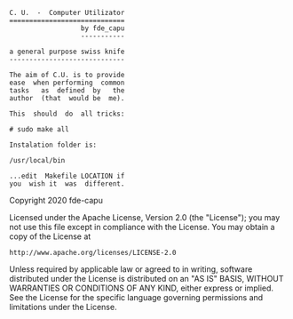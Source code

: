     C. U.  -  Computer Utilizator
    =============================
                      by fde_capu
                      -----------
    
    a general purpose swiss knife
    -----------------------------
    
    The aim of C.U. is to provide
    ease  when performing  common
    tasks   as  defined  by   the
    author  (that  would be  me).
    
    This  should  do  all tricks:
    
    # sudo make all
    
    Instalation folder is:
    
    /usr/local/bin
    
    ...edit  Makefile LOCATION if
    you  wish it  was  different.


Copyright 2020 fde-capu

Licensed under the Apache License, Version 2.0 (the "License");
you may not use this file except in compliance with the License.
You may obtain a copy of the License at

    http://www.apache.org/licenses/LICENSE-2.0

Unless required by applicable law or agreed to in writing, software
distributed under the License is distributed on an "AS IS" BASIS,
WITHOUT WARRANTIES OR CONDITIONS OF ANY KIND, either express or implied.
See the License for the specific language governing permissions and
limitations under the License.
